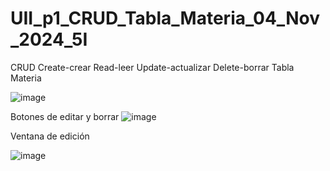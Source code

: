 # UII_p1_CRUD_Tabla_Materia_04_Nov_2024_5I
CRUD Create-crear Read-leer Update-actualizar Delete-borrar  Tabla Materia

![image](https://github.com/user-attachments/assets/912de25a-b2cc-47c4-aa01-68bb2822dab8)

Botones de editar y borrar
![image](https://github.com/user-attachments/assets/d9e30f1e-99fa-49e9-8d2c-e36f338c715e)

Ventana de edición

![image](https://github.com/user-attachments/assets/1a37ed62-83a2-4b57-9d29-730b5a18cb9a)


